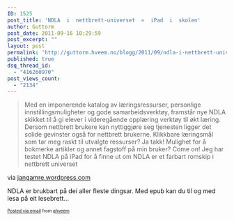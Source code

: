 ```yaml
---
ID: 1525
post_title: 'NDLA  i  nettbrett-universet  «  iPad  i  skolen'
author: Guttorm
post_date: 2011-09-16 10:29:59
post_excerpt: ""
layout: post
permalink: 'http://guttorm.hveem.no/blogg/2011/09/ndla-i-nettbrett-universet-%c2%ab-ipad-i-skolen/'
published: true
dsq_thread_id:
  - "416260970"
post_views_count:
  - "2134"
---
```

<div class='posterous_autopost'><div class="posterous_bookmarklet_entry"> <blockquote class="posterous_medium_quote">Med en imponerende katalog av læringsressurser, personlige innstillingsmuligheter og gode samarbeidsverktøy, framstår nye NDLA skikket til å gi elever i videregående opplæring verktøy til økt læring. Dersom nettbrett brukere kan nyttiggjøre seg tjenesten ligger det solide gevinster også for nettbrett brukerne. Klikkbare læringsmål som tar meg raskt til utvalgte ressurser? Ja takk! Mulighet for å bokmerke artikler og annet fagstoff på min bruker? Come on! Jeg har testet NDLA på iPad for å finne ut om NDLA er et farbart romskip i nettbrett universet</blockquote>    <div class="posterous_quote_citation">via <a href="http://jangamre.wordpress.com/2011/09/15/ndla-i-nettbrett-universet/">jangamre.wordpress.com</a></div> <p>NDLA er brukbart på dei aller fleste dingsar. Med epub kan du til og med lesa på eit lesebrett...</p></div>      <p style="font-size: 10px;">  <a href="http://posterous.com">Posted via email</a>   from <a href="http://ghveem.posterous.com/ndla-i-nettbrett-universet-ipad-i-skolen">ghveem</a>  </p>  </div>